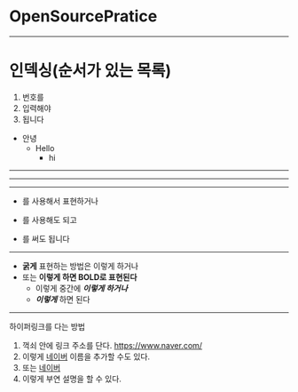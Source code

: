 # OpenSourcePratice
<hr/>

# 인덱싱(순서가 있는 목록)
1. 번호를
2. 입력해야
3. 됩니다

+ 안녕
  + Hello
    + hi
----------- 
***
* *  *
+ 를 사용해서 표현하거나
- 를 사용해도 되고
* 를 써도 됩니다
---
+ **굵게** 표현하는 방법은 이렇게 하거나
+ 또는 __이렇게 하면 BOLD로 표현된다__
  + 이렇게 중간에 ***이렇게 하거나***
  + ___이렇게___ 하면 된다
---
하이퍼링크를 다는 방법
1. 꺽쇠 안에 링크 주소를 단다. <https://www.naver.com/>
2. 이렇게 [네이버](https://www.naver.com/) 이름을 추가할 수도 있다.
3. 또는 [네이버](https://www.naver.com/, "네이버")
4. 이렇게 부연 설명을 할 수 있다.
